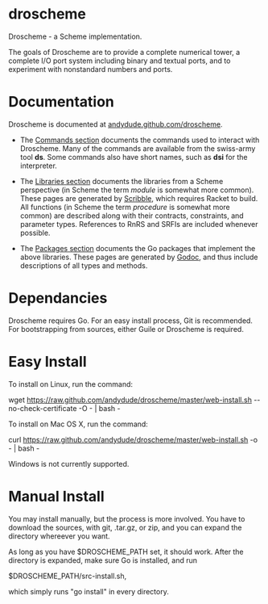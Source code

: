 droscheme
=========

Droscheme - a Scheme implementation.

The goals of Droscheme are to provide a complete numerical tower,
a complete I/O port system including binary and textual ports,
and to experiment with nonstandard numbers and ports.

Documentation
=============
Droscheme is documented at [andydude.github.com/droscheme](http://andydude.github.com/droscheme/).

  * The [Commands section](http://andydude.github.com/droscheme/cmd/) 
    documents the commands used to interact with Droscheme. Many of the commands are available from the
    swiss-army tool **ds**. Some commands also have short names, such as **dsi** for the interpreter.

  * The [Libraries section](http://andydude.github.com/droscheme/lib/)
    documents the libraries from a Scheme perspective (in Scheme the term *module* is somewhat more common).
    These pages are generated by [Scribble](http://docs.racket-lang.org/scribble/), which requires Racket to build.
    All functions (in Scheme the term *procedure* is somewhat more common) are described along with their 
    contracts, constraints, and parameter types. References to RnRS and SRFIs are included whenever possible.

  * The [Packages section](http://andydude.github.com/droscheme/pkg/)
    documents the Go packages that implement the above libraries. These pages are generated by
    [Godoc](http://golang.org/cmd/godoc/), and thus include descriptions of all types and methods.

Dependancies
============

Droscheme requires Go. For an easy install process, Git is recommended.
For bootstrapping from sources, either Guile or Droscheme is required.

Easy Install
============

To install on Linux, run the command:

 wget https://raw.github.com/andydude/droscheme/master/web-install.sh --no-check-certificate -O - | bash -

To install on Mac OS X, run the command:

 curl https://raw.github.com/andydude/droscheme/master/web-install.sh -o - | bash -

Windows is not currently supported.

Manual Install
==============

You may install manually, but the process is more involved.
You have to download the sources, with git, .tar.gz, or zip,
and you can expand the directory whereever you want.

As long as you have $DROSCHEME_PATH set, it should work.
After the directory is expanded, make sure Go is installed,
and run

  $DROSCHEME_PATH/src-install.sh, 

which simply runs "go install" in every directory.


